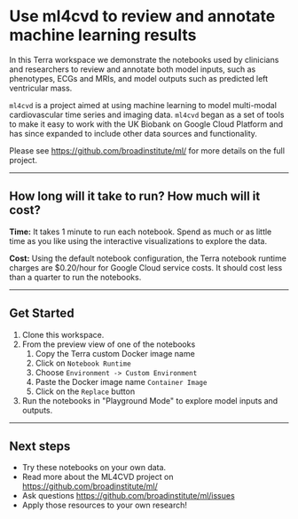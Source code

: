 # Use ml4cvd to review and annotate machine learning results

In this Terra workspace we demonstrate the notebooks used by clinicians and researchers to review and annotate both model inputs, such as phenotypes, ECGs and MRIs, and model outputs such as predicted left ventricular mass.

`ml4cvd` is a project aimed at using machine learning to model multi-modal cardiovascular
time series and imaging data. `ml4cvd` began as a set of tools to make it easy to work
with the UK Biobank on Google Cloud Platform and has since expanded to include other data sources
and functionality. 

Please see https://github.com/broadinstitute/ml/ for more details on the full project.

----------------------------
## How long will it take to run? How much will it cost?
**Time:** It takes 1 minute to run each notebook. Spend as much or as little time as you like using the interactive visualizations to explore the data.

**Cost:** Using the default notebook configuration, the Terra notebook runtime charges are $0.20/hour for Google Cloud service costs. It should cost less than a quarter to run the notebooks.

----------------------------
## Get Started

1. Clone this workspace.
1. From the preview view of one of the notebooks
    1. Copy the Terra custom Docker image name
    1. Click on `Notebook Runtime`
    1. Choose `Environment -> Custom Environment`
    1. Paste the Docker image name `Container Image`
    1. Click on the `Replace` button
1. Run the notebooks in "Playground Mode" to explore model inputs and outputs.

----------------------------
## Next steps

* Try these notebooks on your own data.
* Read more about the ML4CVD project on  https://github.com/broadinstitute/ml/ 
* Ask questions https://github.com/broadinstitute/ml/issues
* Apply those resources to your own research!
